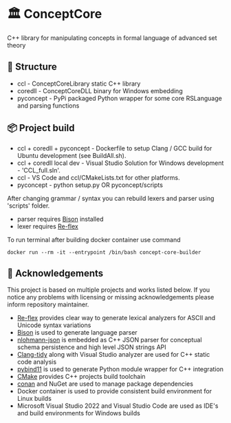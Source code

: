 # 🏛️ ConceptCore

C++ library for manipulating concepts in formal language of advanced set theory

## 🌲 Structure

- ccl - ConceptCoreLibrary static C++ library
- coredll - ConceptCoreDLL binary for Windows embedding
- pyconcept - PyPi packaged Python wrapper for some core RSLanguage and parsing functions

## 📦 Project build

- ccl + coredll + pyconcept - Dockerfile to setup Clang / GCC build for Ubuntu development (see BuildAll.sh).
- ccl + coredll local dev - Visual Studio Solution for Windows development - 'CCL_full.sln'.
- ccl - VS Code and ccl/CMakeLists.txt for other platforms.
- pyconcept - python setup.py OR pyconcept/scripts

After changing grammar / syntax you can rebuild lexers and parser using 'scripts' folder.

- parser requires [Bison](https://www.gnu.org/software/bison/) installed
- lexer requires [Re-flex](https://github.com/Genivia/RE-flex)

To run terminal after building docker container use command

```
docker run --rm -it --entrypoint /bin/bash concept-core-builder

```

## 💝 Acknowledgements

This project is based on multiple projects and works listed below. If you notice any problems with licensing or missing acknowledgements please inform repository maintainer.

- [Re-flex](https://github.com/Genivia/RE-flex) provides clear way to generate lexical analyzers for ASCII and Unicode syntax variations
- [Bison](https://www.gnu.org/software/bison/) is used to generate language parser
- [nlohmann-json](https://github.com/nlohmann/json) is embedded as C++ JSON parser for conceptual schema persistence and high level JSON strings API
- [Clang-tidy](https://clang.llvm.org/extra/clang-tidy/) along with Visual Studio analyzer are used for C++ static code analysis
- [pybind11](https://github.com/pybind/pybind11) is used to generate Python module wrapper for C++ integration
- [CMake](https://cmake.org/) provides C++ projects build toolchain
- [conan](https://conan.io/) and NuGet are used to manage package dependencies
- Docker container is used to provide consistent build environment for Linux builds
- Microsoft Visual Studio 2022 and Visual Studio Code are used as IDE's and build environments for Windows builds
